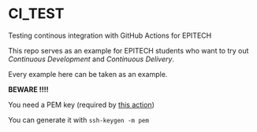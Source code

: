 # CI_TEST
Testing continous integration with GitHub Actions for EPITECH

This repo serves as an example for EPITECH students who want to try out *Continuous Development* and *Continuous Delivery*.

Every example here can be taken as an example.

**BEWARE !!!!**

You need a PEM key (required by [this action](https://github.com/marketplace/actions/install-ssh-key))

You can generate it with `ssh-keygen -m pem`
